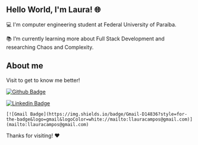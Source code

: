 

 

## Hello World, I'm Laura! 🌐

 

:computer: I'm computer engineering student at Federal University of Paraíba.

:books: I’m currently learning more about Full Stack Development and researching Chaos and Complexity.


## About me

Visit to get to know me better! 

[![Github Badge](https://img.shields.io/badge/-Github-000?style=flat-square&logo=Github&logoColor=white&link=https://github.com/llauracampos)](https://github.com/llauracampos)

[![Linkedin Badge](https://img.shields.io/badge/-LinkedIn-blue?style=flat-square&logo=Linkedin&logoColor=white&link=https://www.linkedin.com/in/llauracampos/)](https://www.linkedin.com/in/llauracampos/)

	[![Gmail Badge](https://img.shields.io/badge/Gmail-D14836?style=for-the-badge&logo=gmail&logoColor=white://mailto:llauracampos@gmail.com)](mailto:llauracampos@gmail.com)


Thanks for visiting! ❤


